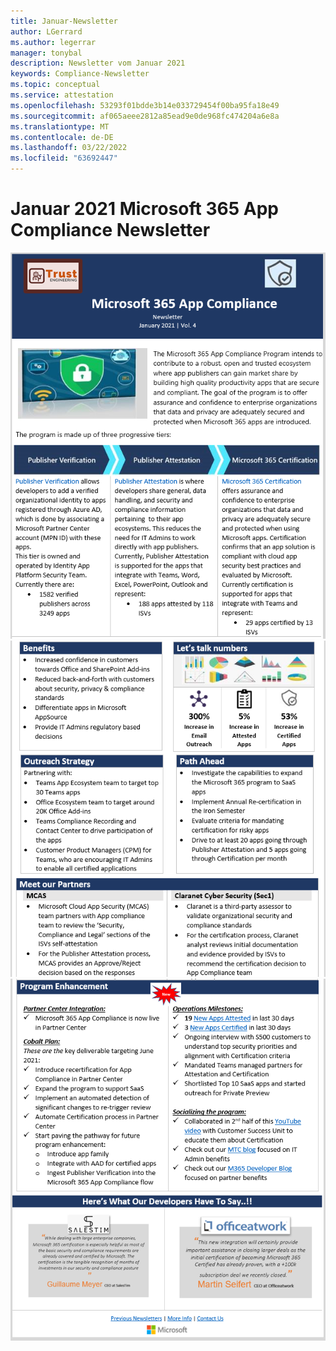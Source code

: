 ```yaml
---
title: Januar-Newsletter
author: LGerrard
ms.author: legerrar
manager: tonybal
description: Newsletter vom Januar 2021
keywords: Compliance-Newsletter
ms.topic: conceptual
ms.service: attestation
ms.openlocfilehash: 53293f01bdde3b14e033729454f00ba95fa18e49
ms.sourcegitcommit: af065aeee2812a85ead9e0de968fc474204a6e8a
ms.translationtype: MT
ms.contentlocale: de-DE
ms.lasthandoff: 03/22/2022
ms.locfileid: "63692447"
---
```

# <a name="january-2021-microsoft-365-app-compliance-newsletter"></a>Januar 2021 Microsoft 365 App Compliance Newsletter

![Alt textAlt](../media/Jan1.PNG)
![ textAlt](../media/Jan2.PNG)
![ textAlt text](../media/Jan3.PNG)
